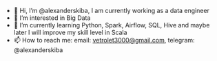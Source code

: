 - 👋 Hi, I’m @alexanderskiba, I am currently working as a data engineer
- 👀 I’m interested in Big Data
- 🌱 I’m currently learning Python, Spark, Airflow, SQL, Hive and maybe later I will improve my skill level in Sсala 
- 📫 How to reach me: email: vetrolet3000@gmail.com, telegram: @alexanderskiba

<!---
alexanderskiba/alexanderskiba is a ✨ special ✨ repository because its `README.md` (this file) appears on your GitHub profile.
You can click the Preview link to take a look at your changes.
--->

